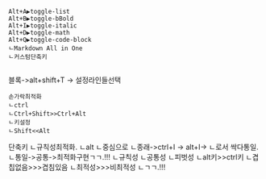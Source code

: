 
```
Alt+A▶toggle-list
Alt+B▶toggle-bBold
Alt+I▶toggle-italic
Alt+D▶toggle-math
Alt+Q▶toggle-code-block
ㄴMarkdown All in One
ㄴ커스텀단축키


```
블록->alt+shift+T -> 설정라인들선택

```
손가락최적화
ㄴctrl
ㄴCtrl+Shift>>Ctrl+Alt
ㄴ키설정
ㄴShift<<Alt

```
단축키
ㄴ규칙성최적화.
ㄴalt
ㄴ중심으로
ㄴ종래->ctrl+I -> alt+I->
ㄴ로서 싹다통일.
ㄴ통일->공통->최적화구현ㄱㄱ.!!!
ㄴ규칙성
ㄴ공통성
ㄴ피벗성
ㄴalt키>>ctrl키
ㄴ겹칩없음>>>겹침있음
ㄴ최적성>>>비최적성
ㄴㄱㄱ.!!!

